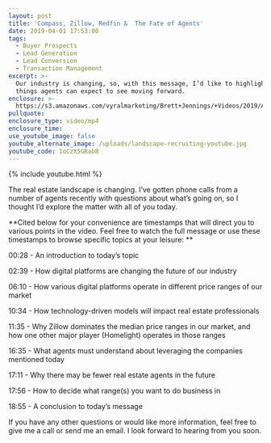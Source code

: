 ```yaml
---
layout: post
title: 'Compass, Zillow, Redfin &  The Fate of Agents'
date: 2019-04-01 17:53:00
tags:
  - Buyer Prospects
  - Lead Generation
  - Lead Conversion
  - Transaction Management
excerpt: >-
  Our industry is changing, so, with this message, I’d like to highlight a few
  things agents can expect to see moving forward.
enclosure: >-
  https://s3.amazonaws.com/vyralmarketing/Brett+Jennings/+Videos/2019/April/Real+Estate+Experts-+Compass%2C+Zillow%2C+Redfin+%26+The+Fate+of+Agents.mp4
pullquote:
enclosure_type: video/mp4
enclosure_time:
use_youtube_image: false
youtube_alternate_image: /uploads/landscape-recruiting-youtube.jpg
youtube_code: 1oCzX5GRab8
---
```


{% include youtube.html %}

The real estate landscape is changing. I’ve gotten phone calls from a number of agents recently with questions about what’s going on, so I thought I’d explore the matter with all of you today. 

**Cited below for your convenience are timestamps that will direct you to various points in the video. Feel free to watch the full message or use these timestamps to browse specific topics at your leisure: **

00:28 - An introduction to today’s topic

02:39 - How digital platforms are changing the future of our industry

06:10 - How various digital platforms operate in different price ranges of our market

10:34 - How technology-driven models will impact real estate professionals

11:35 - Why Zillow dominates the median price ranges in our market, and how one other major player (Homelight) operates in those ranges 

16:35 - What agents must understand about leveraging the companies mentioned today

17:11 - Why there may be fewer real estate agents in the future

17:56 - How to decide what range(s) you want to do business in 

18:55 - A conclusion to today’s message

If you have any other questions or would like more information, feel free to give me a call or send me an email. I look forward to hearing from you soon.
